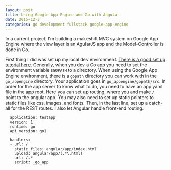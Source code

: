 ```yaml
---
layout: post
title: Using Google App Engine and Go with Angular
date: 2015-12-3
categories: go development fullstack google-app-engine
---
```


In a current project, I'm building a makeshift MVC system on Google App Engine where the view layer is an AgularJS app and the Model-Controller is done in Go.

First thing I did was set up my local dev environment. [There is a good set up tutorial here](https://cloud.google.com/appengine/docs/go/tools/devserver?hl=en).
Generally, when you dev a Go app you need to set the environment variable `$GOPATH` to a directory.
When using the Google App Engine environment, there is a `gopath` directory you can work with in the `go_appengine` directory.
Your application goes in `go_appengine/gopath/src`.
In order for the app server to know what to do, you need to have an app.yaml file in the app root.
Here you can set up routing, where you and make `/` point to the angular app.
You may also need to set up static pointers to static files like css, images, and fonts.
Then, in the last line, set up a catch-all for the REST routes.
I also let Angular handle front-end routing.

```
  application: testapp
  version: 1
  runtime: go
  api_version: go1

  handlers:
  - url: /
    static_files: angular/app/index.html
    upload: angular/app/(.*\.html)
  - url: /.*
    script: _go_app
```
